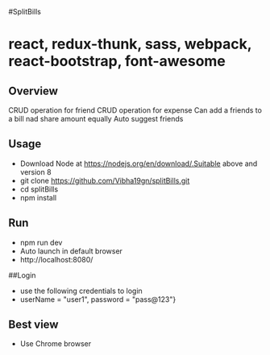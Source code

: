 #SplitBills

# react, redux-thunk, sass, webpack, react-bootstrap, font-awesome

## Overview

CRUD operation for friend
CRUD operation for expense
Can add a friends to a bill nad share amount equally
Auto suggest friends

## Usage
* Download Node at https://nodejs.org/en/download/.Suitable above and version 8
* git clone https://github.com/Vibha19gn/splitBills.git
* cd splitBills
* npm install

## Run
* npm run dev
* Auto launch in default browser
* http://localhost:8080/

##Login
* use the following credentials to login
* userName = "user1", password =  "pass@123"}

## Best view
* Use Chrome browser
